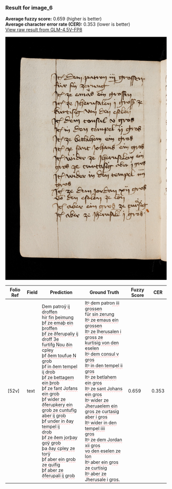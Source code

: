 ### Result for image_6
**Average fuzzy score:** 0.659 (higher is better)<br>**Average character error rate (CER):** 0.353 (lower is better)<br>[View raw result from GLM-4.5V-FP8](https://github.com/RISE-UNIBAS/humanities_data_benchmark/blob/main/results/2025-10-24/T0299/request_T0299_image_6.json)

<img src="https://github.com/RISE-UNIBAS/humanities_data_benchmark/blob/main/benchmarks/medieval_manuscripts/images/image_6.jpg?raw=true" alt="image_6" width="800px">

<style>
.diff { text-decoration: underline; text-decoration-color: #ffcccc; text-decoration-style: wavy; }
</style>

| Folio Ref | Field | Prediction | Ground Truth | Fuzzy Score | CER |
|-----------|-------|------------|--------------|-------------|-----|
| [52v] | text | <span class="diff">D</span>em patro<span class="diff">ÿ ij dro</span>f<span class="diff">fen<br></span>h<span class="diff">ir fin þeimung<br>þf ze emaþ ein þroffen<br>þf ze ðferu</span>p<span class="diff">aliy ij droff 3e<br>furtifg Nou ðin</span> cp<span class="diff">ley<br>þf ðem toufue N gro</span>b<span class="diff"><br>þf in ðem tempel ij dro</span>b<span class="diff"><br>þf ze bettagem ein þrob<br>þf ze fant</span> J<span class="diff">ofans ein grob<br>þf wider ze ðferupkery ein<br>grob ze cuntufig aber ij grob<br>þf under in ðay tempel ij<br>drob<br>þf ze ðem jorþay goÿ grob<br>þa ðay cpley ze torÿ<br>þf aber ein grob ze quifig<br>þf aber ze ðferupali ij grob</span> | <span class="diff">Itꝰ d</span>em patro<span class="diff">n iii grossen<br> </span>f<span class="diff">ür sin zerung<br> Itꝰ ze emaus ein grossen<br> Itꝰ ze I</span>h<span class="diff">erusalen i gross ze<br> kurtisig von den eselen<br> Itꝰ dem consul v gros<br> Itꝰ in den tem</span>p<span class="diff">el ii gros<br> Itꝰ ze betlahem ein gros<br> Itꝰ ze sant Johans ein gros<br> Itꝰ wider ze Jheruaelem ein<br> gros ze</span> c<span class="diff">urtasig aber i gros<br> Itꝰ wider in den tem</span>p<span class="diff">el iiii<br> gros<br> Itꝰ ze dem Jordan xii gros<br> vo den eselen ze lon<br> Itꝰ a</span>b<span class="diff">er ein gros ze curtisig<br> Itꝰ a</span>b<span class="diff">er ze</span> J<span class="diff">herusale i gros.</span> | 0.659 | 0.353 |
